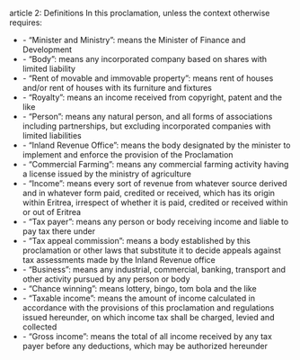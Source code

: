 article 2: Definitions
In this proclamation, unless the context otherwise requires: 
<ul>
			<li> - “Minister and Ministry”: means the Minister of Finance and Development<ul>
			</ul></li>			<li> - “Body”: means any incorporated company based on shares with limited liability<ul>
			</ul></li>			<li> - “Rent of movable and immovable property”: means rent of houses and&#x2F;or rent of houses with its furniture and fixtures<ul>
			</ul></li>			<li> - “Royalty”: means an income received from copyright, patent and the like<ul>
			</ul></li>			<li> - “Person”: means any natural person, and all forms of associations including partnerships, but excluding incorporated companies with limited liabilities<ul>
			</ul></li>			<li> - “Inland Revenue Office”: means the body designated by the minister to implement and enforce the provision of the Proclamation<ul>
			</ul></li>			<li> - “Commercial Farming”: means any commercial farming activity having a license issued by the ministry of agriculture<ul>
			</ul></li>			<li> - “Income”: means every sort of revenue from whatever source derived and in whatever form paid, credited or received, which has its origin within Eritrea, irrespect of whether it is paid, credited or received within or out of Eritrea<ul>
			</ul></li>			<li> - “Tax payer”: means any person or body receiving income and liable to pay tax there under<ul>
			</ul></li>			<li> - “Tax appeal commission”: means a body established by this proclamation or other laws that substitute it to decide appeals against tax assessments made by the Inland Revenue office<ul>
			</ul></li>			<li> - “Business”: means any industrial, commercial, banking, transport and other activity pursued by any person or body<ul>
			</ul></li>			<li> - “Chance winning”: means lottery, bingo, tom bola and the like<ul>
			</ul></li>			<li> - “Taxable income”: means the amount of income calculated in accordance with the provisions of this proclamation and regulations issued hereunder, on which income tax shall be charged, levied and collected<ul>
			</ul></li>			<li> - “Gross income”: means the total of all income received by any tax payer before any deductions, which may be authorized hereunder<ul>
			</ul></li></ul>